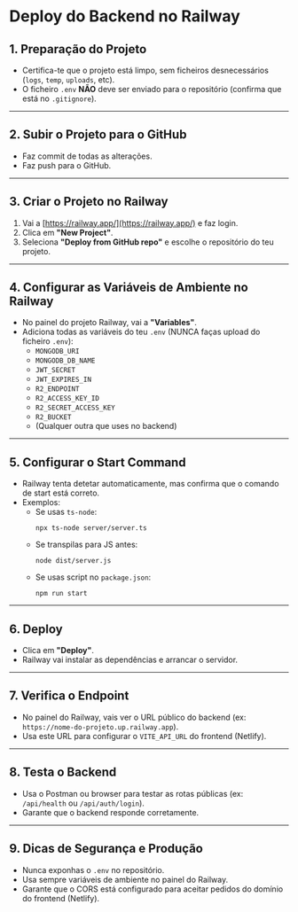 # Deploy do Backend no Railway

## 1. Preparação do Projeto

- Certifica-te que o projeto está limpo, sem ficheiros desnecessários (`logs`, `temp`, `uploads`, etc).
- O ficheiro `.env` **NÃO** deve ser enviado para o repositório (confirma que está no `.gitignore`).

---

## 2. Subir o Projeto para o GitHub

- Faz commit de todas as alterações.
- Faz push para o GitHub.

---

## 3. Criar o Projeto no Railway

1. Vai a [https://railway.app/](https://railway.app/) e faz login.
2. Clica em **"New Project"**.
3. Seleciona **"Deploy from GitHub repo"** e escolhe o repositório do teu projeto.

---

## 4. Configurar as Variáveis de Ambiente no Railway

- No painel do projeto Railway, vai a **"Variables"**.
- Adiciona todas as variáveis do teu `.env` (NUNCA faças upload do ficheiro `.env`):
  - `MONGODB_URI`
  - `MONGODB_DB_NAME`
  - `JWT_SECRET`
  - `JWT_EXPIRES_IN`
  - `R2_ENDPOINT`
  - `R2_ACCESS_KEY_ID`
  - `R2_SECRET_ACCESS_KEY`
  - `R2_BUCKET`
  - (Qualquer outra que uses no backend)

---

## 5. Configurar o Start Command

- Railway tenta detetar automaticamente, mas confirma que o comando de start está correto.
- Exemplos:
  - Se usas `ts-node`:
    ```
    npx ts-node server/server.ts
    ```
  - Se transpilas para JS antes:
    ```
    node dist/server.js
    ```
  - Se usas script no `package.json`:
    ```
    npm run start
    ```

---

## 6. Deploy

- Clica em **"Deploy"**.
- Railway vai instalar as dependências e arrancar o servidor.

---

## 7. Verifica o Endpoint

- No painel do Railway, vais ver o URL público do backend (ex: `https://nome-do-projeto.up.railway.app`).
- Usa este URL para configurar o `VITE_API_URL` do frontend (Netlify).

---

## 8. Testa o Backend

- Usa o Postman ou browser para testar as rotas públicas (ex: `/api/health` ou `/api/auth/login`).
- Garante que o backend responde corretamente.

---

## 9. Dicas de Segurança e Produção

- Nunca exponhas o `.env` no repositório.
- Usa sempre variáveis de ambiente no painel do Railway.
- Garante que o CORS está configurado para aceitar pedidos do domínio do frontend (Netlify).
